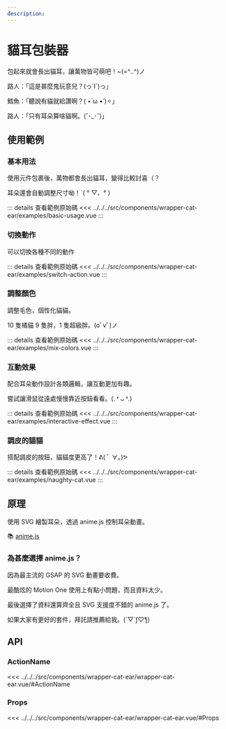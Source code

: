 ```yaml
---
description: 
---
```


<script setup>
import BasicUsage from '../../../src/components/wrapper-cat-ear/examples/basic-usage.vue'
import SwitchAction from '../../../src/components/wrapper-cat-ear/examples/switch-action.vue'
import MixColors from '../../../src/components/wrapper-cat-ear/examples/mix-colors.vue'
import InteractiveEffect from '../../../src/components/wrapper-cat-ear/examples/interactive-effect.vue'
import NaughtyCat from '../../../src/components/wrapper-cat-ear/examples/naughty-cat.vue'
</script>

# 貓耳包裝器

包起來就會長出貓耳，讓萬物皆可萌吧！~(=^‥^)ノ

路人：「這是甚麼鬼玩意兒？(っ´Ι`)っ」

鱈魚：「聽說有貓就給讚啊？( •̀ ω •́ )✧」

路人：「只有耳朵算啥貓啊。(˘･_･˘)」

## 使用範例

### 基本用法

使用元件包裹後，萬物都會長出貓耳，變得比較討喜（？

耳朵還會自動調整尺寸呦！ˋ( ° ▽、° )

<basic-usage/>

::: details 查看範例原始碼
<<< ../../../src/components/wrapper-cat-ear/examples/basic-usage.vue
:::

### 切換動作

可以切換各種不同的動作

<switch-action/>

::: details 查看範例原始碼
<<< ../../../src/components/wrapper-cat-ear/examples/switch-action.vue
:::

### 調整顏色

調整毛色，個性化貓貓。

<mix-colors/>

10 隻橘貓 9 隻胖，1 隻超級胖。(oﾟvﾟ)ノ

::: details 查看範例原始碼
<<< ../../../src/components/wrapper-cat-ear/examples/mix-colors.vue
:::

### 互動效果

配合耳朵動作設計各類邏輯，讓互動更加有趣。

嘗試讓滑鼠從遠處慢慢靠近按鈕看看。(. ❛ ᴗ ❛.)

<interactive-effect/>

::: details 查看範例原始碼
<<< ../../../src/components/wrapper-cat-ear/examples/interactive-effect.vue
:::

### 調皮的貓貓

搭配調皮的按鈕，貓貓度更高了！ᕕ( ﾟ ∀。)ᕗ

<naughty-cat/>

::: details 查看範例原始碼
<<< ../../../src/components/wrapper-cat-ear/examples/naughty-cat.vue
:::

## 原理

使用 SVG 繪製耳朵，透過 anime.js 控制耳朵動畫。

📚 [anime.js](https://animejs.com/)

### 為甚麼選擇 anime.js？

因為最主流的 GSAP 的 SVG 動畫要收費。

最酷炫的 Motion One 使用上有點小問題，而且資料太少。

最後選擇了資料還算齊全且 SVG 支援度不錯的 anime.js 了。

如果大家有更好的套件，拜託請推薦給我。(´▽`ʃ♡ƪ)

## API

### ActionName

<<< ../../../src/components/wrapper-cat-ear/wrapper-cat-ear.vue/#ActionName

### Props

<<< ../../../src/components/wrapper-cat-ear/wrapper-cat-ear.vue/#Props
